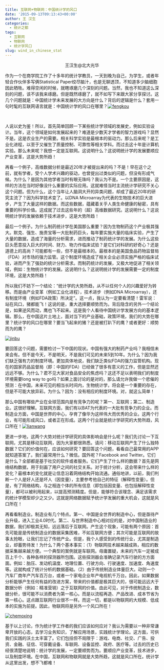 ```yaml
---
title: 互联网+物联网：中国统计学的风口
date: '2015-09-13T09:13:43+00:00'
author: 王 汉生
categories:
  - 统计之都
tags:
  - 互联网
  - 物联网
  - 统计学风口
slug: wind_in_chinese_stat
---
```


<p style="text-align: center;">
  王汉生@北大光华
</p>

作为一个在商学院工作了十多年的统计学教员，一天到晚为自己，为学生，或者年轻合作伙伴多写俩Statistical Paper绞尽脑汁，也是无聊透顶，不知道多少脑细胞因此牺牲。难得空闲的时候，就瞎琢磨几个深刻的问题。当然，我也不知道这么深刻的问题，该不该我来琢磨。但是既然琢磨了，就不如写下来跟大家分享探讨。这几个问题就是：中国统计学未来发展的大方向是什么？背后的逻辑是什么？套用一句时髦的互联网语言就是：中国统计学的风口在哪里？[![fengkou](https://cos.name/wp-content/uploads/2015/09/fengkou-500x304.png)](https://cos.name/wp-content/uploads/2015/09/fengkou.png)

<!--more-->

&nbsp;

人说以史为鉴！所以，首先简单回顾一下某些统计学领域的发展史，例如实验设计。当年，这个领域是如何发展起来的？难道是少数天才学者的智力游戏吗？显然不是。这是农业生产的需要。相关科学实验是最根本的驱动力。那么后来呢？是工业化进程，以至于又催生了质量控制、可靠性等相关学科。而过去这十年是计算机实验。那么未来呢？我想一定是互联网。这说明什么？这说明统计学的发展要顺应产业变革，这是大势所趋！

再看一个例子，高维数据分析是最近20年才被提出来的吗？不是！早在这个之前，就有学者，受个人学术兴趣的驱动，也曾提出过类似的问题，但没有形成气候。为什么？是因为其他学者当时有眼无珠吗？我认为不是。一个主要原因是，这样的方法在当时好像没什么重要的实际应用。这就难怪当时主流统计学研究不关心这个问题。但为什么，这个当年让人脑洞大开的异类问题，却成了最近20年的研究主流了？因为科学技术变了。以DNA Microarray为代表的生物技术的巨大进步，产生了大量这样的数据。而这些数据，蕴藏着关乎人类生命健康的秘密，具有重要的科学价值。这成就了过去这些年的（超）高维数据研究。这说明什么？这说明统计学的发展依赖于技术进步，这是大势所趋！

最后一个例子。为什么制药统计学在美国那么重要？因为生物制药这个产业极其强大。默克、强生、施贵宝等一大批制药巨头，每年要实施大量的临床实验，产生了大量的数据，造成了海量的分析需求，进而推动了制药统计学的发展。为什么这些巨头愿意投入巨大的时间、财力、物力作临床试验？是它们对科研的好奇心？还是道德上的高尚？可能都有一些，但不是最根本的。最根本的是美国食品药物监督局（FDA）对市场的强力监管。这个制度环境造成了相关企业必须实施严格的临床试验，进而产生了强劲的统计分析需求。而制药统计的发展，又极大地促进了相关领域，例如：生物统计学的发展。这说明什么？这说明统计学的发展需要一定的制度环境，这是大势所趋！

所以我们不妨下一个结论：“统计学的大势所趋，从不以任何个人的兴趣爱好为转移。而是由产业变革（例如工业化进程），技术进步（例如DNA Microarray），还有制度环境（例如FDA政策）所决定”。这一点，我认为一定要看清楚！雷军说：站在风口，猪都能飞！这说的是，重大选择要顺势而为。背后隐含的另外一个结论是，如果逆风而动，鹰也飞不起来。这是我个人看待中国统计学发展方向的基本逻辑。那么，在中国这片土地上，面对当下的产业基础，政策环境，我们的大势在哪里？统计学的风口在哪里？要当飞起来的猪？还是被打趴下的鹰？或者更好：顺势而为的鹰？

[![jinbu](https://cos.name/wp-content/uploads/2015/09/jinbu-500x289.png)](https://cos.name/wp-content/uploads/2015/09/jinbu.png)

要回答这个问题，需要检讨一下中国的现状。中国有强大的制药产业吗？我相信未来会有。但不是今天，不是明天，不是我们可见的未来5到10年。为什么？因为我们缺乏强有力的制度环境。更加具体地说，我们缺乏类似FDA的强力监管机构。现在的国家药品监督局（即：中国的FDA）已经做了很多有意义的工作，但是显然还远远不够。为什么？君不见大家对食品安全的焦虑吗？这还不足以表明我们的制度环境需要long way to go吗？如果上面讨论的是对的，那么请允许我做一个悲催的预测：在中国，未来可见的相当长时间内，生物统计学，将会是一个重要的存在，但是不可能大放异彩。为什么？因为：没有相应的制度环境。对，就这么简单！

那么中国有哪些产业在全球范围内是有竞争力的呢？第一、互联网；第二、制造业。这很好理解。互联网方面，我们有以BAT为代表的一大批有竞争力的企业。而制造业方面，中国是世界的中心，孕育了像华为这样伟大而优秀的企业。这两个行业，有可能形成风口，或者正在形成。这两个行业就是统计学研究的大势所趋，风口所在！[![lianwang](https://cos.name/wp-content/uploads/2015/09/lianwang-500x334.png)](https://cos.name/wp-content/uploads/2015/09/lianwang.png)

更进一步地，这两个大势对统计学研究的具体影响会是什么呢？我们先讨论一下互联网，尤其是移动互联网，因为大家都很熟悉。请问：移动互联网产生了什么独特数据？它们的价值何在，应该如何研究？要回答这个问题，看看自己最常用的APP就知道答案了。我们最常用什么？微信。国外呢？Facebook and Twitter。它们是什么？全部都是基于社交的软件或者服务。它们产生了什么样的数据？首先是网络结构数据，用于刻画了用户之间的社交关系。对于统计分析，这会带来什么样的变化？最根本的变化就是让信息沿着网络结构开始流通。通俗地讲，以前，我们判断一个人是好人还是坏人（因变量），主要参考他自己的特征（解释性变量）。但是，有了网络结构，与之相连个体的所有信息（即包括因变量、也包括解释性变量），都可以被利用起来，以提高预测精度。但是，能够符合该理念、满足该需求的统计学模型却少之又少。这就是网络数据赋予统计学发展的重大机会，这就是风口所在！

再看看制造业。制造业有几个特点。第一、中国是全世界的制造中心，但是亟待产业升级，进入工业4.0时代。第二、与世界制造中心相对应的是，对中国制造业的数据，我们却极其无知，远远落后于互联网。产生这个现象，可能有两个原因：首先可能是是传统制造业的数据采集困难，不如互联网方便；其次可能是互联网的故事太抢眼，让我们忘记了传统产业。但是，我个人感受到的传统行业，尤其是制造业，却蓄势待发！为什么？两个基本事实：（1）物联网技术越来越成熟，相应的数据采集越来越方便。一个典型的案例就是车联网。毋庸置疑，未来的汽车一定被成百上千个、各种各样的探测器所包围。这些探测器会准确记录汽车行驶的方方面面。例如：胎压、发动机温度、地理位置、行驶方向、行驶速度、加速度、角速度等。这就构成了统计分析的数据基础。（2）由于传统制造业体量巨大。动则一个汽车厂商年产汽车百万台，或者一个家电企业年产电视机千万台。因此，如果数据分析能够产生任何有益的改进方案，带来的价值都是极其巨大的，很可能远远大于数据分析（例如：精准营销）之于互联网的价值。由此可见，对于传统制造业，数据分析，很可能不以消费者为第一核心。而是以流程再造、产品改进、成本节省为第一核心。这点跟互联网行业很不一样。而这一切，都是以物联网的大规模、低成本的实施为前提。因此，物联网将是另外一个风口所在！

[![chemoxing](https://cos.name/wp-content/uploads/2015/09/chemoxing-500x268.png)](https://cos.name/wp-content/uploads/2015/09/chemoxing.png)

基于以上讨论，作为统计学工作者的我们应该如何应对？我认为需要以一种非常谦卑开放的心态，去学习业务知识，了解应用场景，实践统计学理论。这方面，可供我们实践的沃土太丰富了。它们包括但不局限于：游戏、电商、社交、广告、投资、金融、征信、可穿戴设备、车联网、设备监控、政府、医疗等。过去的历史已经很清楚地说明：统计学的发展，一定要顺势而为。要顺应产业变革，技术进步，以及制度环境。在中国，互联网和物联网就是大势所趋，这就是风口所在。统计学从这里出发，想不飞都难！

